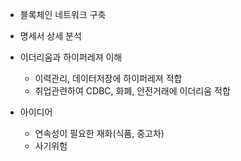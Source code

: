 - 블록체인 네트워크 구축
 - 명세서 상세 분석

 - 이더리움과 하이퍼레져 이해
   - 이력관리, 데이터저장에 하이퍼레져 적합
   - 취업관련하여 CDBC, 화폐, 안전거래에 이더리움 적합


 - 아이디어
   - 연속성이 필요한 재화(식품, 중고차)
   - 사기위험
   
